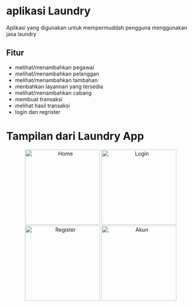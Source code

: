 # aplikasi Laundry

Aplikasi yang digunakan untuk mempermuddah pengguna menggunakan jasa laundry

## Fitur
- melihat/menambahkan pegawai
- melihat/menambahkan pelanggan
- melihat/menambahkan tambahan
- menbahkan layannan yang tersedia
- melihat/menambahkan cabang
- membuat transaksi
- melihat hasil transaksi
- login dan regrister

# Tampilan dari Laundry App

<p align="center">
  <img src="![login](https://github.com/user-attachments/assets/4a647f23-49b7-4367-906e-194bb6cb75c3)
" alt="Home" width="200"/>
  <img src="![daftar_regristrasi](https://github.com/user-attachments/assets/19adc823-5ad4-4687-a868-e4086adeea0c)
" alt="Login" width="200"/>
  <img src="![Tambah_pegawai](https://github.com/user-attachments/assets/fe2174e3-e2b0-411c-8d83-713e0522acbb)
" alt="Register" width="200"/>
  <img src=![Detail_pegawai](https://github.com/user-attachments/assets/37285c33-36dd-4ab1-87f4-418c81cb47ae)
" alt="Akun" width="200"/>
</p>


